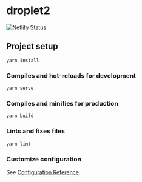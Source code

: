# droplet2

[![Netlify Status](https://api.netlify.com/api/v1/badges/ad8acc59-dcc5-4b2f-a63e-01eba6425dbd/deploy-status)](https://app.netlify.com/sites/droplet-media/deploys)

## Project setup
```
yarn install
```

### Compiles and hot-reloads for development
```
yarn serve
```

### Compiles and minifies for production
```
yarn build
```

### Lints and fixes files
```
yarn lint
```

### Customize configuration
See [Configuration Reference](https://cli.vuejs.org/config/).
